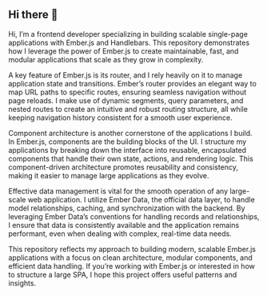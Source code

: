 ## Hi there 👋

Hi, I’m a frontend developer specializing in building scalable single-page applications with Ember.js and Handlebars. This repository demonstrates how I leverage the power of Ember.js to create maintainable, fast, and modular applications that scale as they grow in complexity.

A key feature of Ember.js is its router, and I rely heavily on it to manage application state and transitions. Ember’s router provides an elegant way to map URL paths to specific routes, ensuring seamless navigation without page reloads. I make use of dynamic segments, query parameters, and nested routes to create an intuitive and robust routing structure, all while keeping navigation history consistent for a smooth user experience.

Component architecture is another cornerstone of the applications I build. In Ember.js, components are the building blocks of the UI. I structure my applications by breaking down the interface into reusable, encapsulated components that handle their own state, actions, and rendering logic. This component-driven architecture promotes reusability and consistency, making it easier to manage large applications as they evolve.

Effective data management is vital for the smooth operation of any large-scale web application. I utilize Ember Data, the official data layer, to handle model relationships, caching, and synchronization with the backend. By leveraging Ember Data’s conventions for handling records and relationships, I ensure that data is consistently available and the application remains performant, even when dealing with complex, real-time data needs.

This repository reflects my approach to building modern, scalable Ember.js applications with a focus on clean architecture, modular components, and efficient data handling. If you’re working with Ember.js or interested in how to structure a large SPA, I hope this project offers useful patterns and insights.
